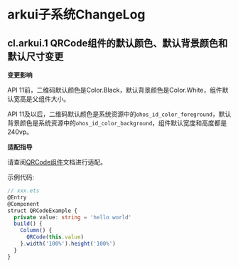 # arkui子系统ChangeLog
## cl.arkui.1 QRCode组件的默认颜色、默认背景颜色和默认尺寸变更

**变更影响**

API 11前，二维码默认颜色是Color.Black，默认背景颜色是Color.White，组件默认宽高是父组件大小。

API 11及以后，二维码默认颜色是系统资源中的`ohos_id_color_foreground`，默认背景颜色是系统资源中的`ohos_id_color_background`，组件默认宽度和高度都是240vp。

**适配指导**

请查阅[QRCode组件](../../../application-dev/reference/arkui-ts/ts-basic-components-qrcode.md)文档进行适配。

示例代码:
```ts
// xxx.ets
@Entry
@Component
struct QRCodeExample {
  private value: string = 'hello world'
  build() {
    Column() {
      QRCode(this.value)
    }.width('100%').height('100%')
  }
}
```
